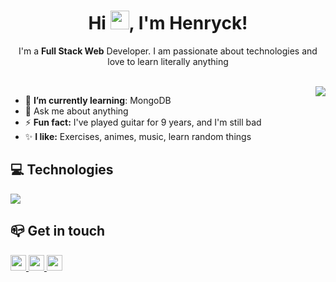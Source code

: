 <h1 align="center">Hi <img src="https://raw.githubusercontent.com/MartinHeinz/MartinHeinz/master/wave.gif" width="30px" height="30px">, I'm Henryck!</h1>

<p align="center" >I'm a <b>Full Stack Web</b> Developer. I am passionate about technologies and love to learn literally anything</p>
<br>

<img src="https://media3.giphy.com/media/BMu2SwuXflOlQP8jTC/giphy.gif?cid=ecf05e4763ddxqjp6a481cjg8p2fc86bdfho3plzhaa2wy3l&rid=giphy.gif&ct=g" align="right">

- 🌱 **I’m currently learning**: MongoDB
- 💬 Ask me about anything
- ⚡ **Fun fact:** I've played guitar for 9 years, and I'm still bad
- ✨ **I like:** Exercises, animes, music, learn random things

##  💻 Technologies
<img src = "https://skillicons.dev/icons?i=js,ts,nodejs,react,vite,jest,docker,express,redux,mysql,prisma,mongodb&perline=5">  

## 📪 Get in touch
<div>
	<a href="mailto:ryck302@gmail.com" alt="Gmail">
		<img src="https://img.shields.io/badge/-Gmail-FF0000?style=flat-square&labelColor=FF0000&logo=gmail&logoColor=white&link=ryck302@gmail.com" height="25" />
	</a>
	<a href="https://www.linkedin.com/in/carlos-henryck-dev/" alt="Linkedin">
		<img src="https://img.shields.io/badge/-Linkedin-0e76a8?style=flat-square&logo=Linkedin&logoColor=white&link=https://www.linkedin.com/in/carlos-henryck-dev/" height="25" />
	</a>
	<a href="https://discordapp.com/users/571075961877954624" alt="Instagram">
	  <img src="https://img.shields.io/badge/-discord-7289DA?style=flat-square&labelColor=7289da&logo=discord&logoColor=white&link=https://discordapp.com/users/551195055977660437" height="25" />
	</a>
	</div>
</div>

